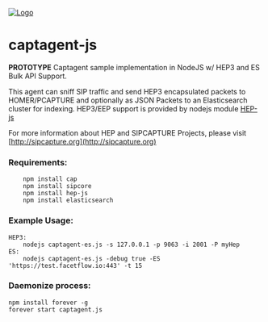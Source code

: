 [![Logo](https://avatars0.githubusercontent.com/u/6690913?v=3&s=100)](http://sipcapture.org)

# captagent-js
**PROTOTYPE** Captagent sample implementation in NodeJS w/ HEP3 and ES Bulk API Support.

This agent can sniff SIP traffic and send HEP3 encapsulated packets to HOMER/PCAPTURE and optionally as JSON Packets to an Elasticsearch cluster for indexing. HEP3/EEP support is provided by nodejs module [HEP-js](https://www.npmjs.com/package/hep-js)

For more information about HEP and SIPCAPTURE Projects, please visit [http://sipcapture.org](http://sipcapture.org)

### Requirements:
```
	npm install cap
	npm install sipcore
	npm install hep-js
	npm install elasticsearch
```

### Example Usage:

	HEP3: 
		nodejs captagent-es.js -s 127.0.0.1 -p 9063 -i 2001 -P myHep
	ES:   
		nodejs captagent-es.js -debug true -ES 'https://test.facetflow.io:443' -t 15

### Daemonize process:

	npm install forever -g
	forever start captagent.js

